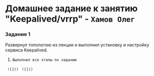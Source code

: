 # Домашнее задание к занятию "Keepalived/vrrp" - `Хамов Олег`

### Задание 1

Развернул топологию из лекции и выполнил установку и настройку сервиса Keepalived.

1. `Выполнил все этапы по заданию`

![]()`
![]()`
![]()`
![]()`




















